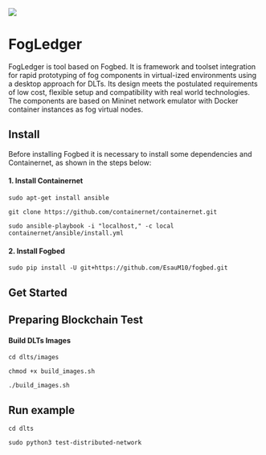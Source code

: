 ![](https://img.shields.io/badge/python-3.8+-blue.svg)
# FogLedger

FogLedger is tool based on Fogbed. It is framework and toolset integration for rapid prototyping of fog components in virtual-ized environments using a desktop approach for DLTs. Its design meets the postulated requirements of low cost, flexible setup and compatibility with real world technologies. The components are based on Mininet network emulator with Docker container instances as fog virtual nodes.

## Install

Before installing Fogbed it is necessary to install some dependencies and Containernet, as shown in the steps below:


#### 1. Install Containernet
```
sudo apt-get install ansible
```

```
git clone https://github.com/containernet/containernet.git
```

```
sudo ansible-playbook -i "localhost," -c local containernet/ansible/install.yml
```

#### 2. Install Fogbed
```
sudo pip install -U git+https://github.com/EsauM10/fogbed.git
```


## Get Started
## Preparing Blockchain Test 


#### Build DLTs Images
```
cd dlts/images
```

```
chmod +x build_images.sh
```

```
./build_images.sh
```

## Run example

```
cd dlts 
```

```
sudo python3 test-distributed-network
```